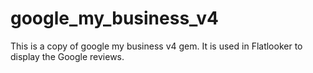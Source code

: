 # google_my_business_v4
This is a copy of google my business v4 gem.
It is used in Flatlooker to display the Google reviews.
